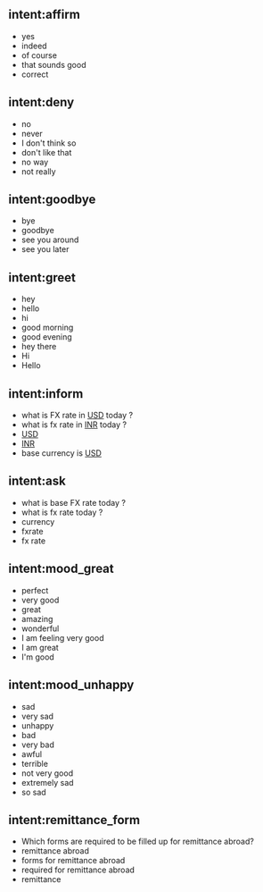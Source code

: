 ## intent:affirm
- yes
- indeed
- of course
- that sounds good
- correct

## intent:deny
- no
- never
- I don't think so
- don't like that
- no way
- not really

## intent:goodbye
- bye
- goodbye
- see you around
- see you later

## intent:greet
- hey
- hello
- hi
- good morning
- good evening
- hey there
- Hi
- Hello

## intent:inform
- what is FX rate in [USD](currency) today ?
- what is fx rate in [INR](currency) today ?
- [USD](currency)
- [INR](currency)
- base currency is [USD](currency)



## intent:ask
- what is base FX rate today ?
- what is fx rate today ?
- currency
- fxrate
- fx rate

## intent:mood_great
- perfect
- very good
- great
- amazing
- wonderful
- I am feeling very good
- I am great
- I'm good

## intent:mood_unhappy
- sad
- very sad
- unhappy
- bad
- very bad
- awful
- terrible
- not very good
- extremely sad
- so sad

## intent:remittance_form
- Which forms are required to be filled up for remittance abroad?
- remittance abroad
- forms for remittance abroad
- required for remittance abroad
- remittance